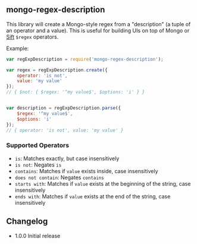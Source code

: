 ## mongo-regex-description

This library will create a Mongo-style regex from a "description" (a tuple of an operator and a value). This is useful for building UIs on top of Mongo or [Sift](https://www.npmjs.com/package/sift) `$regex` operators.

Example:

```js
var regExpDescription = require('mongo-regex-description');

var regex = regExpDescription.create({
	operator: 'is not',
	value: 'my value'
});
// { $not: { $regex: '^my value$', $options: 'i' } }


var description = regExpDescription.parse({
	$regex: '^my value$',
	$options: 'i'
});
// { operator: 'is not', value: 'my value' }

```

### Supported Operators

* `is`: Matches exactly, but case insensitively
* `is not`: Negates `is`
* `contains`: Matches if `value` exists inside, case insensitively
* `does not contain`: Negates `contains`
* `starts with`: Matches if `value` exists at the beginning of the string, case insensitively
* `ends with`: Matches if `value` exists at the end of the string, case insensitively


## Changelog

* 1.0.0 Initial release